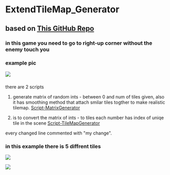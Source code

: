 # ExtendTileMap_Generator 

## based on [This GitHub Repo](https://github.com/gamedev-at-ariel/05-tilemap-pathfinding)

###

### in this game you need to go to right-up corner without the enemy touch you

### example pic

![](https://github.com/Lba-universe/TileMap_Generator/blob/main/pics/tilemap2.png)

###

there are 2 scripts 
1. generate matrix of random ints - between 0 and num of tiles given,
also it has smoothing method that attach smilar tiles togther to make realistic tilemap.
[Script-MatrixGenerator](https://github.com/Lba-universe/TileMap_Generator/blob/main/Assets/Scripts/TilesGenerator.cs)

2. is to convert the matrix of ints - to tiles each number has index of uniqe tile in the scene
[Script-TileMapGenerator](https://github.com/Lba-universe/TileMap_Generator/blob/main/Assets/Scripts/TileMapGenerator.cs)

every changed line commented with "my change".

###
### in this example there is 5 diffrent tiles

![](https://github.com/Lba-universe/TileMap_Generator/blob/main/pics/tilemap1.png)

![](https://github.com/Lba-universe/TileMap_Generator/blob/main/pics/tilemap3.png)


